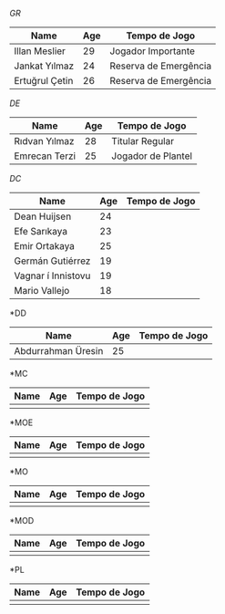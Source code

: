 *GR*

| Name           | Age | Tempo de Jogo         |
| -------------- | --- | --------------------- |
| Illan Meslier  | 29  | Jogador Importante    |
| Jankat Yılmaz  | 24  | Reserva de Emergência |
| Ertuğrul Çetin | 26  | Reserva de Emergência |

*DE*

| Name          | Age | Tempo de Jogo      |
| ------------- | --- | ------------------ |
| Rıdvan Yılmaz | 28  | Titular Regular    |
| Emrecan Terzi | 25  | Jogador de Plantel |

*DC*

| Name               | Age | Tempo de Jogo |
| ------------------ | --- | ------------- |
| Dean Huijsen       | 24  |               |
| Efe Sarıkaya       | 23  |               |
| Emir Ortakaya      | 25  |               |
| Germán Gutiérrez   | 19  |               |
| Vagnar í Innistovu | 19  |               |
| Mario Vallejo      | 18  |               |

*DD

| Name               | Age | Tempo de Jogo |
| ------------------ | --- | ------------- |
| Abdurrahman Üresin | 25  |               |

*MC

| Name | Age | Tempo de Jogo |
| ---- | --- | ------------- |
|      |     |               |

*MOE

| Name | Age | Tempo de Jogo |
| ---- | --- | ------------- |
|      |     |               |

*MO

| Name | Age | Tempo de Jogo |
| ---- | --- | ------------- |
|      |     |               |

*MOD

| Name | Age | Tempo de Jogo |
| ---- | --- | ------------- |
|      |     |               |

*PL

| Name | Age | Tempo de Jogo |
| ---- | --- | ------------- |
|      |     |               |
